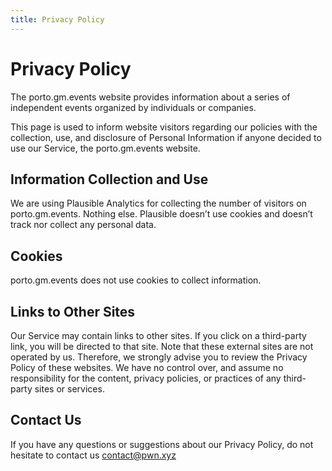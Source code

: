 ```yaml
---
title: Privacy Policy
---
```


# Privacy Policy

The porto.gm.events website provides information about a series of independent events organized by individuals or companies.

This page is used to inform website visitors regarding our policies with the
collection, use, and disclosure of Personal Information if anyone decided to
use our Service, the porto.gm.events website.

## Information Collection and Use

We are using Plausible Analytics for collecting the number of visitors on porto.gm.events. Nothing else.
Plausible doesn’t use cookies and doesn’t track nor collect any personal data.

## Cookies

porto.gm.events does not use cookies to collect information.

## Links to Other Sites

Our Service may contain links to other sites. If you click on a third-party
link, you will be directed to that site. Note that these external sites are
not operated by us. Therefore, we strongly advise you to review the Privacy
Policy of these websites. We have no control over, and assume no
responsibility for the content, privacy policies, or practices of any
third-party sites or services.

## Contact Us

If you have any questions or suggestions about our Privacy Policy, do not
hesitate to contact us contact@pwn.xyz
